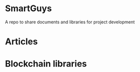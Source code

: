 # SmartGuys
A repo to share documents and libraries for project development

#  Articles

# Blockchain libraries
